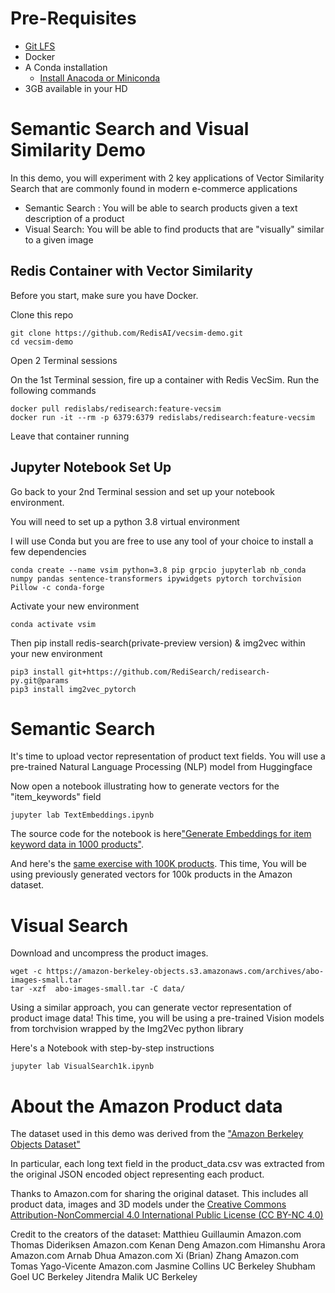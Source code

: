 # Pre-Requisites
* [Git LFS](https://git-lfs.github.com/)
* Docker
* A Conda installation 
    * [Install Anacoda or Miniconda](https://conda.io/projects/conda/en/latest/user-guide/install/index.html)
* 3GB available in your HD


# Semantic Search and Visual Similarity Demo

In this demo, you will experiment with 2 key applications of Vector Similarity Search that are commonly found in modern e-commerce applications
* Semantic Search : You will be able to search products given a text description of a product
* Visual Search: You will be able to find products that are "visually" similar to a given image


## Redis Container with Vector Similarity

Before you start, make sure you have Docker.

Clone this repo
```
git clone https://github.com/RedisAI/vecsim-demo.git
cd vecsim-demo
```
Open 2 Terminal sessions

On the 1st Terminal session, fire up a container with Redis VecSim.
Run the following commands
```
docker pull redislabs/redisearch:feature-vecsim
docker run -it --rm -p 6379:6379 redislabs/redisearch:feature-vecsim
```
Leave that container running

## Jupyter Notebook Set Up
Go back to your 2nd Terminal session and set up your notebook environment.


You will need to set up a python 3.8 virtual environment

I will use Conda but you are free to use any tool of your choice to install a few dependencies

```
conda create --name vsim python=3.8 pip grpcio jupyterlab nb_conda numpy pandas sentence-transformers ipywidgets pytorch torchvision Pillow -c conda-forge
```
Activate your new environment
```
conda activate vsim
```
Then pip install redis-search(private-preview version) & img2vec within your new environment
```
pip3 install git+https://github.com/RediSearch/redisearch-py.git@params
pip3 install img2vec_pytorch
```
# Semantic Search 
It's time to upload vector representation of product text fields.
You will use a pre-trained Natural Language Processing (NLP) model from Huggingface


Now open a notebook illustrating how to generate vectors for the "item_keywords" field
```
jupyter lab TextEmbeddings.ipynb
```

The source code for the notebook is here["Generate Embeddings for item keyword data in 1000 products"](TextEmbeddings.ipynb). 

And here's the [same exercise with 100K products](100kTextEmbeddings.ipynb). 
This time, You will be using previously generated vectors for 100k products in the Amazon dataset.

# Visual Search

Download and uncompress the product images.
```
wget -c https://amazon-berkeley-objects.s3.amazonaws.com/archives/abo-images-small.tar
tar -xzf  abo-images-small.tar -C data/
```



Using a similar approach, you can generate vector representation of product image data!
This time, you will be using a pre-trained Vision models from torchvision wrapped by the Img2Vec python library

Here's a Notebook with step-by-step instructions

```
jupyter lab VisualSearch1k.ipynb
```




# About the Amazon Product data
The dataset used in this demo was derived from the ["Amazon Berkeley Objects Dataset"](https://amazon-berkeley-objects.s3.amazonaws.com/index.html)

In particular, each long text field in the product_data.csv was extracted from the original JSON encoded object representing each product. 

Thanks to Amazon.com for sharing the original dataset. This includes all product data, images and 3D models under the [Creative Commons Attribution-NonCommercial 4.0 International Public License (CC BY-NC 4.0)](https://creativecommons.org/licenses/by-nc/4.0/)

Credit to the creators of the dataset: 
Matthieu Guillaumin Amazon.com 
Thomas Dideriksen Amazon.com 
Kenan Deng Amazon.com 
Himanshu Arora Amazon.com 
Arnab Dhua Amazon.com 
Xi (Brian) Zhang Amazon.com 
Tomas Yago-Vicente Amazon.com 
Jasmine Collins UC Berkeley 
Shubham Goel UC Berkeley 
Jitendra Malik UC Berkeley
